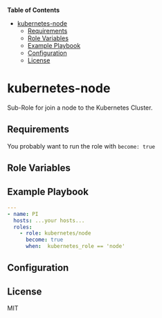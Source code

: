 **Table of Contents** 

- [kubernetes-node](#kubernetes-node)
  - [Requirements](#requirements)
  - [Role Variables](#role-variables)
  - [Example Playbook](#example-playbook)
  - [Configuration](#configuration)
  - [License](#license)

# kubernetes-node

Sub-Role for join a node to the Kubernetes Cluster.

## Requirements

You probably want to run the role with `become: true`

## Role Variables

## Example Playbook

```yaml
---
- name: PI
  hosts: ...your hosts...
  roles:
    - role: kubernetes/node
      become: true
      when:  kubernetes_role == 'node'
```

## Configuration

## License

MIT